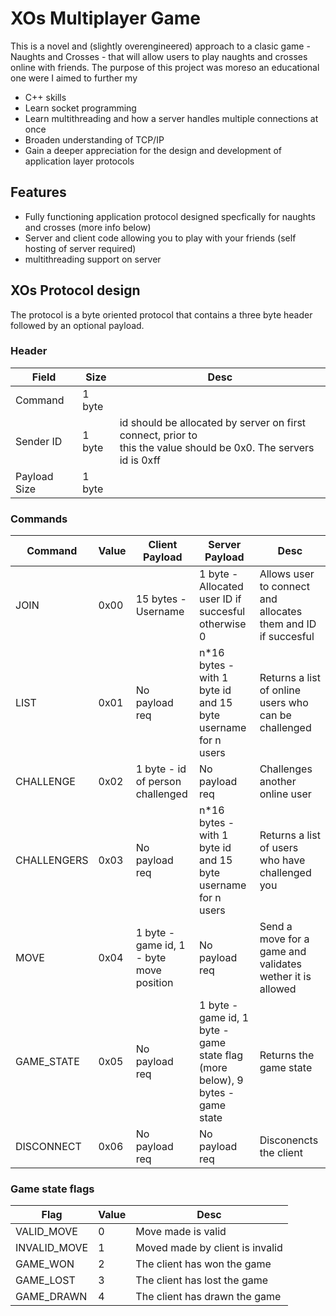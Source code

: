 # XOs Multiplayer Game
This is a novel and (slightly overengineered) approach to a clasic game - Naughts and Crosses - that will allow users to play naughts and crosses online with friends. The purpose of this project was moreso an educational one were I aimed to further my 
- C++ skills
- Learn socket programming
- Learn multithreading and how a server handles multiple connections at once
- Broaden understanding of TCP/IP
- Gain a deeper appreciation for the design and development of application layer protocols

## Features
- Fully functioning application protocol designed specfically for naughts and crosses (more info below)
- Server and client code allowing you to play with your friends (self hosting of server required)
- multithreading support on server

## XOs Protocol design
The protocol is a byte oriented protocol that contains a three byte header followed by an optional payload.
### Header
| Field  | Size | Desc |
| ------------- | ------------- | ------------- |
| Command  | 1 byte  | 
| Sender ID  | 1 byte  | id should be allocated by server on first connect, prior to <br />this the value should be 0x0. The servers id is 0xff  |
| Payload Size  | 1 byte  |

### Commands
| Command  | Value | Client Payload | Server Payload | Desc |
| ------------- | ------------- | ------------- | ------------- | ------------- |
| JOIN  | 0x00  | 15 bytes - Username | 1 byte - Allocated user ID if succesful otherwise 0 | Allows user to connect and allocates them and ID if succesful |
| LIST  | 0x01  | No payload req | n*16 bytes - with 1 byte id and 15 byte username for n users | Returns a list of online users who can be challenged |
| CHALLENGE  | 0x02 | 1 byte - id of person challenged | No payload req | Challenges another online user |
| CHALLENGERS  | 0x03 | No payload req | n*16 bytes - with 1 byte id and 15 byte username for n users | Returns a list of users who have challenged you |
| MOVE  | 0x04 | 1 byte - game id, 1 - byte move position | No payload req | Send a move for a game and validates wether it is allowed |
| GAME_STATE  | 0x05 | No payload req | 1 byte - game id, 1 byte - game state flag (more below), 9 bytes - game state | Returns the game state |
| DISCONNECT  | 0x06 | No payload req | No payload req | Disconencts the client |

### Game state flags
| Flag  | Value | Desc |
| ------------- | ------------- | ------------- |
| VALID_MOVE  | 0  | Move made is valid |
| INVALID_MOVE  | 1  | Moved made by client is invalid | 
| GAME_WON  | 2  | The client has won the game | 
| GAME_LOST  | 3  | The client has lost the game | 
| GAME_DRAWN  | 4  | The client has drawn the game | 



